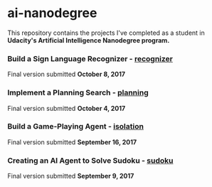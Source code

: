 # ai-nanodegree
This repository contains the projects I've completed as a student in **Udacity's Artificial Intelligence Nanodegree program.**

### Build a Sign Language Recognizer - [recognizer](https://github.com/harleyjj/ai-nanodegree/tree/master/recognizer)

Final version submitted **October 8, 2017**

### Implement a Planning Search - [planning](https://github.com/harleyjj/ai-nanodegree/tree/master/planning)

Final version submitted **October 4, 2017**

### Build a Game-Playing Agent - [isolation](https://github.com/harleyjj/ai-nanodegree/tree/master/isolation)

Final version submitted **September 16, 2017**

### Creating an AI Agent to Solve Sudoku - [sudoku](https://github.com/harleyjj/ai-nanodegree/tree/master/sudoku)

Final version submitted **September 9, 2017**
